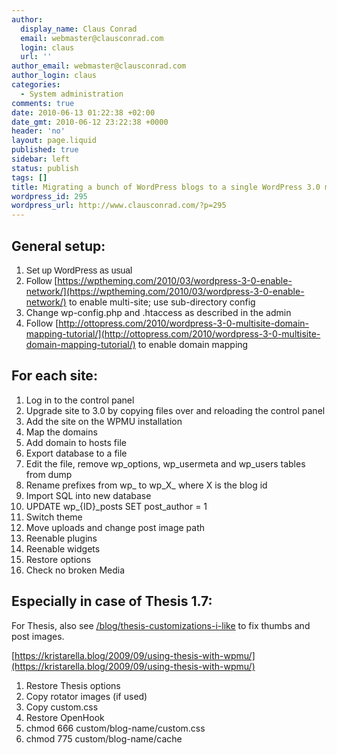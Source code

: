 ```yaml
---
author:
  display_name: Claus Conrad
  email: webmaster@clausconrad.com
  login: claus
  url: ''
author_email: webmaster@clausconrad.com
author_login: claus
categories:
  - System administration
comments: true
date: 2010-06-13 01:22:38 +02:00
date_gmt: 2010-06-12 23:22:38 +0000
header: 'no'
layout: page.liquid
published: true
sidebar: left
status: publish
tags: []
title: Migrating a bunch of WordPress blogs to a single WordPress 3.0 multi-site installation
wordpress_id: 295
wordpress_url: http://www.clausconrad.com/?p=295
---
```

## General setup:

1.  <span style="font-family: Helvetica, Verdana, sans-serif;">Set up WordPress as usual</span>
2.  <span style="font-family: Helvetica, Verdana, sans-serif;">Follow</span> [https://wptheming.com/2010/03/wordpress-3-0-enable-network/](https://wptheming.com/2010/03/wordpress-3-0-enable-network/) to enable multi-site; use sub-directory config
3.  Change wp-config.php and .htaccess as described in the admin
4.  Follow [http://ottopress.com/2010/wordpress-3-0-multisite-domain-mapping-tutorial/](http://ottopress.com/2010/wordpress-3-0-multisite-domain-mapping-tutorial/) to enable domain mapping

## For each site:

1.  Log in to the control panel
2.  Upgrade site to 3.0 by copying files over and reloading the control panel
3.  Add the site on the WPMU installation
4.  Map the domains
5.  Add domain to hosts file
6.  Export database to a file
7.  Edit the file, remove wp_options, wp_usermeta and wp_users tables from dump
8.  Rename prefixes from wp_ to wp_X_ where X is the blog id
9.  Import SQL into new database
10.  UPDATE wp_{ID}_posts SET post_author = 1
11.  Switch theme
12.  Move uploads and change post image path
13.  Reenable plugins
14.  Reenable widgets
15.  Restore options
16.  Check no broken Media

## Especially in case of Thesis 1.7:

For Thesis, also see [/blog/thesis-customizations-i-like](/blog/thesis-customizations-i-like) to fix thumbs and post images.

[https://kristarella.blog/2009/09/using-thesis-with-wpmu/](https://kristarella.blog/2009/09/using-thesis-with-wpmu/)

1.  Restore Thesis options
2.  Copy rotator images (if used)
3.  Copy custom.css
4.  Restore OpenHook
5.  chmod 666 custom/blog-name/custom.css
6.  chmod 775 custom/blog-name/cache
